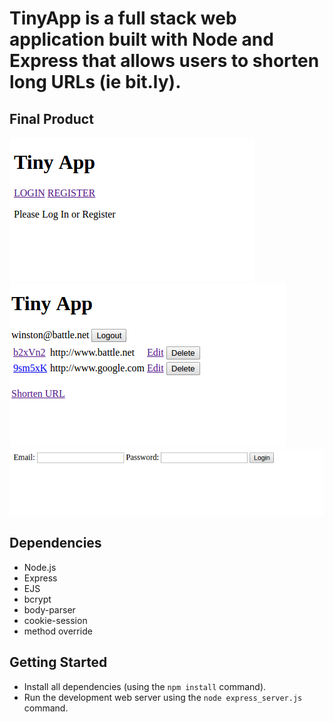 # TinyApp is a full stack web application built with Node and Express that allows users to shorten long URLs (ie bit.ly).

## Final Product

!["screenshot description"](https://github.com/jpftolentino/TinyApp/blob/master/docs/TinyAppMain.png?raw=true)
!["screenshot description"](https://github.com/jpftolentino/TinyApp/blob/master/docs/loggedinTinyApp.png?raw=true)
!["screenshot description"](https://github.com/jpftolentino/TinyApp/blob/master/docs/login.png?raw=true)

## Dependencies

- Node.js
- Express
- EJS
- bcrypt
- body-parser
- cookie-session
- method override

## Getting Started

- Install all dependencies (using the `npm install` command).
- Run the development web server using the `node express_server.js` command.

